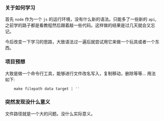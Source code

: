 ### 关于如何学习

首先 `node` 作为一个 `js` 的运行环境，没有什么新的语法。只能多了一些新的 `api`,之前学的路子都是看教程然后跟着敲一些代码。这样做的结果是过几天就会又忘记。

今后改变一下学习的思路，大致语法过一遍后就尝试用它来做一个玩具或者一个东西。

### 项目预想

大致是做一个命令行工具，能够进行文件改名写入，复制移动，删除等等...
用法如下:

```js
	make filepath data target | ''
```

### 突然发现没什么意义

文件路径就是一个大的问题。没什么实际意义。
